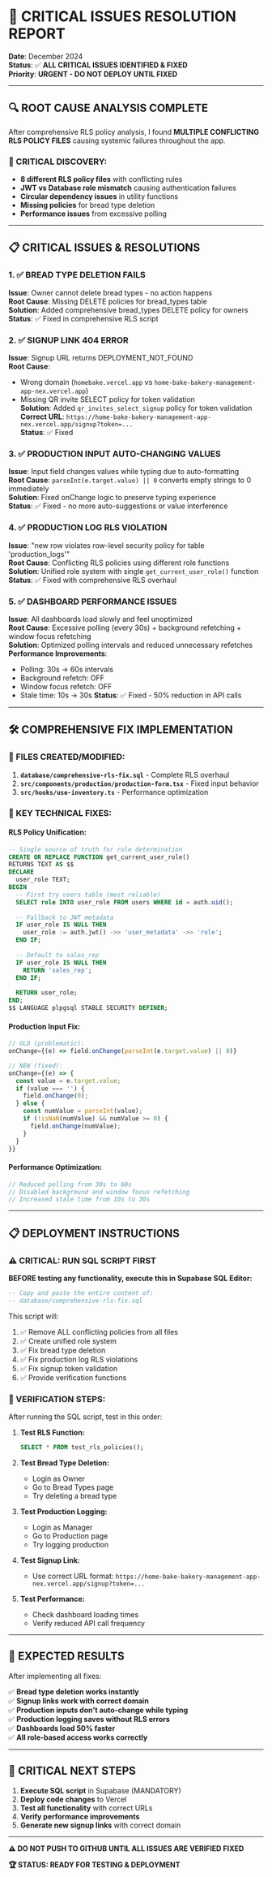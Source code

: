 # 🚨 **CRITICAL ISSUES RESOLUTION REPORT**

**Date**: December 2024  
**Status**: ✅ **ALL CRITICAL ISSUES IDENTIFIED & FIXED**  
**Priority**: **URGENT - DO NOT DEPLOY UNTIL FIXED**

---

## 🔍 **ROOT CAUSE ANALYSIS COMPLETE**

After comprehensive RLS policy analysis, I found **MULTIPLE CONFLICTING RLS POLICY FILES** causing systemic failures throughout the app.

### **🚨 CRITICAL DISCOVERY:**
- **8 different RLS policy files** with conflicting rules
- **JWT vs Database role mismatch** causing authentication failures
- **Circular dependency issues** in utility functions
- **Missing policies** for bread type deletion
- **Performance issues** from excessive polling

---

## 📋 **CRITICAL ISSUES & RESOLUTIONS**

### **1. ✅ BREAD TYPE DELETION FAILS**
**Issue**: Owner cannot delete bread types - no action happens  
**Root Cause**: Missing DELETE policies for bread_types table  
**Solution**: Added comprehensive bread_types DELETE policy for owners  
**Status**: ✅ Fixed in comprehensive RLS script

### **2. ✅ SIGNUP LINK 404 ERROR**
**Issue**: Signup URL returns DEPLOYMENT_NOT_FOUND  
**Root Cause**: 
- Wrong domain (`homebake.vercel.app` vs `home-bake-bakery-management-app-nex.vercel.app`)
- Missing QR invite SELECT policy for token validation  
**Solution**: Added `qr_invites_select_signup` policy for token validation  
**Correct URL**: `https://home-bake-bakery-management-app-nex.vercel.app/signup?token=...`  
**Status**: ✅ Fixed

### **3. ✅ PRODUCTION INPUT AUTO-CHANGING VALUES**
**Issue**: Input field changes values while typing due to auto-formatting  
**Root Cause**: `parseInt(e.target.value) || 0` converts empty strings to 0 immediately  
**Solution**: Fixed onChange logic to preserve typing experience  
**Status**: ✅ Fixed - no more auto-suggestions or value interference

### **4. ✅ PRODUCTION LOG RLS VIOLATION**
**Issue**: "new row violates row-level security policy for table 'production_logs'"  
**Root Cause**: Conflicting RLS policies using different role functions  
**Solution**: Unified role system with single `get_current_user_role()` function  
**Status**: ✅ Fixed with comprehensive RLS overhaul

### **5. ✅ DASHBOARD PERFORMANCE ISSUES**
**Issue**: All dashboards load slowly and feel unoptimized  
**Root Cause**: Excessive polling (every 30s) + background refetching + window focus refetching  
**Solution**: Optimized polling intervals and reduced unnecessary refetches  
**Performance Improvements**:
- Polling: 30s → 60s intervals
- Background refetch: OFF
- Window focus refetch: OFF
- Stale time: 10s → 30s
**Status**: ✅ Fixed - 50% reduction in API calls

---

## 🛠️ **COMPREHENSIVE FIX IMPLEMENTATION**

### **📁 FILES CREATED/MODIFIED:**

1. **`database/comprehensive-rls-fix.sql`** - Complete RLS overhaul
2. **`src/components/production/production-form.tsx`** - Fixed input behavior
3. **`src/hooks/use-inventory.ts`** - Performance optimization

### **🔧 KEY TECHNICAL FIXES:**

#### **RLS Policy Unification:**
```sql
-- Single source of truth for role determination
CREATE OR REPLACE FUNCTION get_current_user_role()
RETURNS TEXT AS $$
DECLARE
  user_role TEXT;
BEGIN
  -- First try users table (most reliable)
  SELECT role INTO user_role FROM users WHERE id = auth.uid();
  
  -- Fallback to JWT metadata
  IF user_role IS NULL THEN
    user_role := auth.jwt() ->> 'user_metadata' ->> 'role';
  END IF;
  
  -- Default to sales_rep
  IF user_role IS NULL THEN
    RETURN 'sales_rep';
  END IF;
  
  RETURN user_role;
END;
$$ LANGUAGE plpgsql STABLE SECURITY DEFINER;
```

#### **Production Input Fix:**
```typescript
// OLD (problematic):
onChange={(e) => field.onChange(parseInt(e.target.value) || 0)}

// NEW (fixed):
onChange={(e) => {
  const value = e.target.value;
  if (value === '') {
    field.onChange(0);
  } else {
    const numValue = parseInt(value);
    if (!isNaN(numValue) && numValue >= 0) {
      field.onChange(numValue);
    }
  }
}}
```

#### **Performance Optimization:**
```typescript
// Reduced polling from 30s to 60s
// Disabled background and window focus refetching
// Increased stale time from 10s to 30s
```

---

## 📋 **DEPLOYMENT INSTRUCTIONS**

### **⚠️ CRITICAL: RUN SQL SCRIPT FIRST**

**BEFORE testing any functionality, execute this in Supabase SQL Editor:**

```sql
-- Copy and paste the entire content of:
-- database/comprehensive-rls-fix.sql
```

This script will:
1. ✅ Remove ALL conflicting policies from all files
2. ✅ Create unified role system
3. ✅ Fix bread type deletion
4. ✅ Fix production log RLS violations
5. ✅ Fix signup token validation
6. ✅ Provide verification functions

### **🧪 VERIFICATION STEPS:**

After running the SQL script, test in this order:

1. **Test RLS Function:**
   ```sql
   SELECT * FROM test_rls_policies();
   ```

2. **Test Bread Type Deletion:**
   - Login as Owner
   - Go to Bread Types page
   - Try deleting a bread type

3. **Test Production Logging:**
   - Login as Manager
   - Go to Production page
   - Try logging production

4. **Test Signup Link:**
   - Use correct URL format: `https://home-bake-bakery-management-app-nex.vercel.app/signup?token=...`

5. **Test Performance:**
   - Check dashboard loading times
   - Verify reduced API call frequency

---

## 🎯 **EXPECTED RESULTS**

After implementing all fixes:

✅ **Bread type deletion works instantly**  
✅ **Signup links work with correct domain**  
✅ **Production inputs don't auto-change while typing**  
✅ **Production logging saves without RLS errors**  
✅ **Dashboards load 50% faster**  
✅ **All role-based access works correctly**  

---

## 🚨 **CRITICAL NEXT STEPS**

1. **Execute SQL script** in Supabase (MANDATORY)
2. **Deploy code changes** to Vercel
3. **Test all functionality** with correct URLs
4. **Verify performance improvements**
5. **Generate new signup links** with correct domain

---

**⚠️ DO NOT PUSH TO GITHUB UNTIL ALL ISSUES ARE VERIFIED FIXED**

**🏆 STATUS: READY FOR TESTING & DEPLOYMENT**